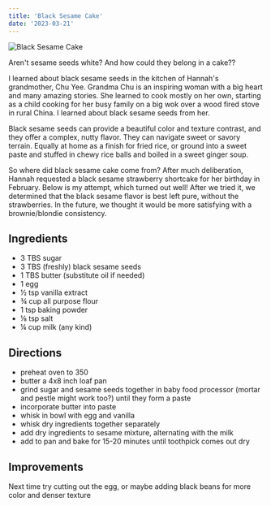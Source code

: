 ```yaml
---
title: 'Black Sesame Cake'
date: '2023-03-21'
---
```

![Black Sesame Cake](/images/recipes/black-sesame-cake.jpgg)

Aren't sesame seeds white? And how could they belong in a cake??

I learned about black sesame seeds in the kitchen of Hannah's grandmother, Chu Yee. Grandma Chu is an inspiring woman with a big heart and many amazing stories. She learned to cook mostly on her own, starting as a child cooking for her busy family on a big wok over a wood fired stove in rural China.  I learned about black sesame seeds from her.

Black sesame seeds can provide a beautiful color and texture contrast, and they offer a complex, nutty flavor. They can navigate sweet or savory terrain. Equally at home as a finish for fried rice, or ground into a sweet paste and stuffed in chewy rice balls and boiled in a sweet ginger soup.

So where did black sesame cake come from?  After much deliberation, Hannah requested a black sesame strawberry shortcake for her birthday in February. Below is my attempt, which turned out well! After we tried it, we determined that the black sesame flavor is best left pure, without the strawberries. In the future, we thought it would be more satisfying with a brownie/blondie consistency.

## Ingredients
- 3 TBS sugar
- 3 TBS (freshly) black sesame seeds
- 1 TBS butter (substitute oil if needed)
- 1 egg
- ½ tsp vanilla extract
- ¾ cup all purpose flour
- 1 tsp baking powder
- ⅛ tsp salt
- ¼ cup milk (any kind)

## Directions
- preheat oven to 350
- butter a 4x8 inch loaf pan
- grind sugar and sesame seeds together in baby food processor (mortar and pestle might work too?) until they form a paste
- incorporate butter into paste
- whisk in bowl with egg and vanilla
- whisk dry ingredients together separately
- add dry ingredients to sesame mixture, alternating with the milk
- add to pan and bake for 15-20 minutes until toothpick comes out dry

## Improvements

Next time try cutting out the egg, or maybe adding black beans for more color and denser texture
